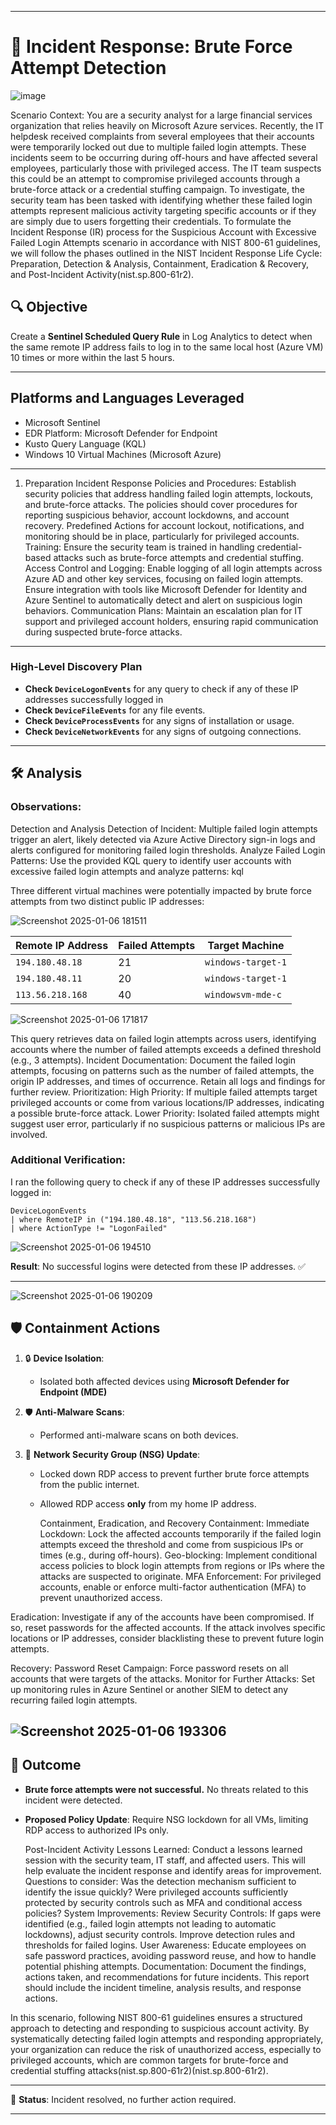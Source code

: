 



---

# 🚨 Incident Response: Brute Force Attempt Detection

![image](https://github.com/user-attachments/assets/078932c1-3e7e-48cf-a0c1-1cd787336ce6)

Scenario Context:
You are a security analyst for a large financial services organization that relies heavily on Microsoft Azure services. Recently, the IT helpdesk received complaints from several employees that their accounts were temporarily locked out due to multiple failed login attempts. These incidents seem to be occurring during off-hours and have affected several employees, particularly those with privileged access.
The IT team suspects this could be an attempt to compromise privileged accounts through a brute-force attack or a credential stuffing campaign. To investigate, the security team has been tasked with identifying whether these failed login attempts represent malicious activity targeting specific accounts or if they are simply due to users forgetting their credentials.
To formulate the Incident Response (IR) process for the Suspicious Account with Excessive Failed Login Attempts scenario in accordance with NIST 800-61 guidelines, we will follow the phases outlined in the NIST Incident Response Life Cycle: Preparation, Detection & Analysis, Containment, Eradication & Recovery, and Post-Incident Activity​(nist.sp.800-61r2).


## 🔍 **Objective**
Create a **Sentinel Scheduled Query Rule** in Log Analytics to detect when the same remote IP address fails to log in to the same local host (Azure VM) 10 times or more within the last 5 hours.

---

## Platforms and Languages Leveraged
- Microsoft Sentinel
- EDR Platform: Microsoft Defender for Endpoint
- Kusto Query Language (KQL)
- Windows 10 Virtual Machines (Microsoft Azure)
---
1. Preparation
Incident Response Policies and Procedures:
Establish security policies that address handling failed login attempts, lockouts, and brute-force attacks. The policies should cover procedures for reporting suspicious behavior, account lockdowns, and account recovery.
Predefined Actions for account lockout, notifications, and monitoring should be in place, particularly for privileged accounts.
Training: Ensure the security team is trained in handling credential-based attacks such as brute-force attempts and credential stuffing.
Access Control and Logging:
Enable logging of all login attempts across Azure AD and other key services, focusing on failed login attempts.
Ensure integration with tools like Microsoft Defender for Identity and Azure Sentinel to automatically detect and alert on suspicious login behaviors.
Communication Plans:
Maintain an escalation plan for IT support and privileged account holders, ensuring rapid communication during suspected brute-force attacks.
---

### High-Level Discovery Plan

- **Check `DeviceLogonEvents`** for any query to check if any of these IP addresses successfully logged in
- **Check `DeviceFileEvents`** for any file events.
- **Check `DeviceProcessEvents`** for any signs of installation or usage.
- **Check `DeviceNetworkEvents`** for any signs of outgoing connections.
---
## 🛠️ **Analysis**
### Observations:


Detection and Analysis
Detection of Incident:
Multiple failed login attempts trigger an alert, likely detected via Azure Active Directory sign-in logs and alerts configured for monitoring failed login thresholds.
Analyze Failed Login Patterns: Use the provided KQL query to identify user accounts with excessive failed login attempts and analyze patterns:
kql

Three different virtual machines were potentially impacted by brute force attempts from two distinct public IP addresses:  

![Screenshot 2025-01-06 181511](https://github.com/user-attachments/assets/3134d542-b44d-4036-b2ce-1827bc7dda88)


| **Remote IP Address**  | **Failed Attempts** | **Target Machine**    |
|-------------------------|---------------------|-----------------------|
| `194.180.48.18`         | 21                  | `windows-target-1`    |
| `194.180.48.11`         | 20                  | `windows-target-1`    |
| `113.56.218.168`        | 40                  | `windowsvm-mde-c`     |

![Screenshot 2025-01-06 171817](https://github.com/user-attachments/assets/7778763e-ebac-47a5-b9c2-2ef87e66c509)

This query retrieves data on failed login attempts across users, identifying accounts where the number of failed attempts exceeds a defined threshold (e.g., 3 attempts).
Incident Documentation:
Document the failed login attempts, focusing on patterns such as the number of failed attempts, the origin IP addresses, and times of occurrence. Retain all logs and findings for further review.
Prioritization:
High Priority: If multiple failed attempts target privileged accounts or come from various locations/IP addresses, indicating a possible brute-force attack.
Lower Priority: Isolated failed attempts might suggest user error, particularly if no suspicious patterns or malicious IPs are involved.

### Additional Verification:
I ran the following query to check if any of these IP addresses successfully logged in:  

```kql
DeviceLogonEvents
| where RemoteIP in ("194.180.48.18", "113.56.218.168")
| where ActionType != "LogonFailed"
```

![Screenshot 2025-01-06 194510](https://github.com/user-attachments/assets/bb7e5332-447c-4328-82a3-a34f5aadcd23)

**Result**: No successful logins were detected from these IP addresses. ✅

---

![Screenshot 2025-01-06 190209](https://github.com/user-attachments/assets/2bd0cec0-9b56-4042-a9cf-d751ddd3d0d1)


## 🛡️ **Containment Actions**
1. 🔒 **Device Isolation**:  
   - Isolated both affected devices using **Microsoft Defender for Endpoint (MDE)** 

2. 🛡️ **Anti-Malware Scans**:  
   - Performed anti-malware scans on both devices.  

3. 🔐 **Network Security Group (NSG) Update**:  
   - Locked down RDP access to prevent further brute force attempts from the public internet.  
   - Allowed RDP access **only** from my home IP address.
  
     Containment, Eradication, and Recovery
Containment:
Immediate Lockdown: Lock the affected accounts temporarily if the failed login attempts exceed the threshold and come from suspicious IPs or times (e.g., during off-hours).
Geo-blocking: Implement conditional access policies to block login attempts from regions or IPs where the attacks are suspected to originate.
MFA Enforcement: For privileged accounts, enable or enforce multi-factor authentication (MFA) to prevent unauthorized access.

Eradication:
Investigate if any of the accounts have been compromised. If so, reset passwords for the affected accounts.
If the attack involves specific locations or IP addresses, consider blacklisting these to prevent future login attempts.

Recovery:
Password Reset Campaign: Force password resets on all accounts that were targets of the attacks.
Monitor for Further Attacks: Set up monitoring rules in Azure Sentinel or another SIEM to detect any recurring failed login attempts.

![Screenshot 2025-01-06 193306](https://github.com/user-attachments/assets/8e45d194-40df-4058-8f2d-ee56a1cfc10b)
---

## 🚫 **Outcome**
- **Brute force attempts were not successful.** No threats related to this incident were detected.  
- **Proposed Policy Update**: Require NSG lockdown for all VMs, limiting RDP access to authorized IPs only.

  Post-Incident Activity
Lessons Learned:
Conduct a lessons learned session with the security team, IT staff, and affected users. This will help evaluate the incident response and identify areas for improvement.
Questions to consider:
Was the detection mechanism sufficient to identify the issue quickly?
Were privileged accounts sufficiently protected by security controls such as MFA and conditional access policies?
System Improvements:
Review Security Controls: If gaps were identified (e.g., failed login attempts not leading to automatic lockdowns), adjust security controls. Improve detection rules and thresholds for failed logins.
User Awareness: Educate employees on safe password practices, avoiding password reuse, and how to handle potential phishing attempts.
Documentation:
Document the findings, actions taken, and recommendations for future incidents. This report should include the incident timeline, analysis results, and response actions.

   

In this scenario, following NIST 800-61 guidelines ensures a structured approach to detecting and responding to suspicious account activity. By systematically detecting failed login attempts and responding appropriately, your organization can reduce the risk of unauthorized access, especially to privileged accounts, which are common targets for brute-force and credential stuffing attacks​(nist.sp.800-61r2)​(nist.sp.800-61r2).

---

🎉 **Status**: Incident resolved, no further action required. 

--- 

